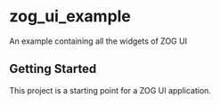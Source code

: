 # zog_ui_example

An example containing all the widgets of ZOG UI

## Getting Started

This project is a starting point for a ZOG UI application.
